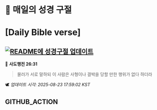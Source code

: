 # 🙏 매일의 성경 구절
# [Daily Bible verse]
## [![README에 성경구절 업데이트](https://github.com/DONGSUKA/first_test/actions/workflows/update-readme-bible.yml/badge.svg)](https://github.com/DONGSUKA/first_test/actions/workflows/update-readme-bible.yml)
<!-- START_BIBLE_VERSE -->
📖 **사도행전 26:31**
> 물러가 서로 말하되 이 사람은 사형이나 결박을 당할 만한 행위가 없다 하더라

🕊️ _업데이트 시각: 2025-08-23 17:59:02 KST_
  <!-- END_BIBLE_VERSE -->
## GITHUB_ACTION
